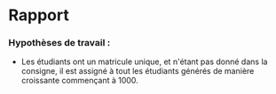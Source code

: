 # Rapport

### Hypothèses de travail :
- Les étudiants ont un matricule unique, et n'étant pas donné dans la consigne, il est assigné à tout les étudiants générés de manière croissante commençant à 1000.